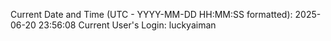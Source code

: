 Current Date and Time (UTC - YYYY-MM-DD HH:MM:SS formatted): 2025-06-20 23:56:08
Current User's Login: luckyaiman
